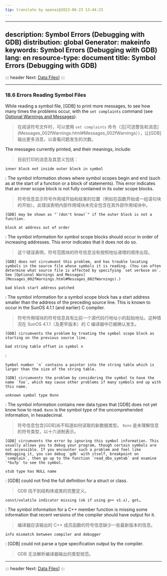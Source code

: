 ```yaml
---
tip: translate by openai@2023-06-23 13:44:23
...
```

---
description: Symbol Errors (Debugging with GDB)
distribution: global
Generator: makeinfo
keywords: Symbol Errors (Debugging with GDB)
lang: en
resource-type: document
title: Symbol Errors (Debugging with GDB)
-----------------------------------------

::: header
Next: [Data Files](Data-Files.html#Data-Files)]
:::

---

### 18.6 Errors Reading Symbol Files

While reading a symbol file, [GDB] to print more messages, to see how many times the problems occur, with the `set complaints` command (see [Optional Warnings and Messages](Messages_002fWarnings.html#Messages_002fWarnings)).

> 在阅读符号文件时，可以使用 `set complaints` 命令（见[可选警告和消息](Messages_002fWarnings.html#Messages_002fWarnings）），让[GDB]输出更多消息，以查看问题发生的次数。

The messages currently printed, and their meanings, include:

> 目前打印的消息及其意义包括：

`inner block not inside outer block in symbol`

:   The symbol information shows where symbol scopes begin and end (such as at the start of a function or a block of statements). This error indicates that an inner scope block is not fully contained in its outer scope blocks.

> 符号信息显示符号作用域开始和结束的位置（例如在函数开始或一组语句块的开始）。此错误表明内部作用域块未完全包含在其外部作用域块中。

```
[GDB] may be shown as "`(don't know)`" if the outer block is not a function.
```

`block at address out of order`

:   The symbol information for symbol scope blocks should occur in order of increasing addresses. This error indicates that it does not do so.

> 这个错误表明，符号范围块的符号信息没有按照地址递增的顺序出现。

```
[GDB] does not circumvent this problem, and has trouble locating symbols in the source file whose symbols it is reading. (You can often determine what source file is affected by specifying `set verbose on`. See [Optional Warnings and Messages](Messages_002fWarnings.html#Messages_002fWarnings).)
```

`bad block start address patched`

:   The symbol information for a symbol scope block has a start address smaller than the address of the preceding source line. This is known to occur in the SunOS 4.1.1 (and earlier) C compiler.

> 符号作用域块的符号信息具有比前一个源代码行地址小的起始地址。这种情况在 SunOS 4.1.1（及更早版本）的 C 编译器中已被确认发生。

```
[GDB] circumvents the problem by treating the symbol scope block as starting on the previous source line.
```

`bad string table offset in symbol n`

:

```
Symbol number `n` contains a pointer into the string table which is larger than the size of the string table.

[GDB] circumvents the problem by considering the symbol to have the name `foo`, which may cause other problems if many symbols end up with this name.
```

`unknown symbol type 0xnn`

:   The symbol information contains new data types that [GDB] does not yet know how to read. `0xnn` is the symbol type of the uncomprehended information, in hexadecimal.

> 符号信息包含[GDB]尚不知道如何读取的新数据类型。 `0xnn` 是未理解信息的符号类型，以十六进制表示。

```
[GDB] circumvents the error by ignoring this symbol information. This usually allows you to debug your program, though certain symbols are not accessible. If you encounter such a problem and feel like debugging it, you can debug `gdb` with itself, breakpoint on `complain`, then go up to the function `read_dbx_symtab` and examine `*bufp` to see the symbol.
```

`stub type has NULL name`

:   [GDB] could not find the full definition for a struct or class.

> GDB 找不到结构体或类的完整定义。

`const/volatile indicator missing (ok if using g++ v1.x), got…`

:   The symbol information for a C++ member function is missing some information that recent versions of the compiler should have output for it.

> 编译器应该输出的 C++ 成员函数的符号信息缺少一些最新版本的信息。

`info mismatch between compiler and debugger`

:   [GDB] could not parse a type specification output by the compiler.

> GDB 无法解析编译器输出的类型规范。

---

::: header
Next: [Data Files](Data-Files.html#Data-Files)]
:::
